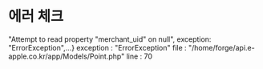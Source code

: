 # 에러 체크
"Attempt to read property "merchant_uid" on null", exception: "ErrorException",…}
exception
: 
"ErrorException"
file
: 
"/home/forge/api.e-apple.co.kr/app/Models/Point.php"
line
: 
70
